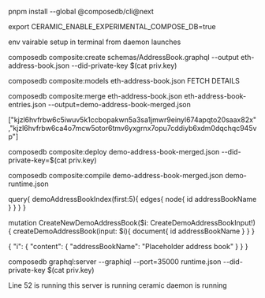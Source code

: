 pnpm install --global @composedb/cli@next

export CERAMIC_ENABLE_EXPERIMENTAL_COMPOSE_DB=true

env vairable setup in terminal from daemon launches


composedb composite:create schemas/AddressBook.graphql --output eth-address-book.json --did-private-key $(cat priv.key)


composedb composite:models eth-address-book.json     FETCH DETAILS 

composedb composite:merge eth-address-book.json eth-address-book-entries.json --output=demo-address-book-merged.json

["kjzl6hvfrbw6c5iwuv5k1ccbopakwn5a3sa1jmwr9einyl674apqto20saax82x","kjzl6hvfrbw6ca4o7mcw5otor6tmv6yxgrnx7opu7cddiyb6xdm0dqchqc945vp"]

composedb composite:deploy demo-address-book-merged.json --did-private-key=$(cat priv.key)

composedb composite:compile demo-address-book-merged.json demo-runtime.json


query{
  demoAddressBookIndex(first:5){
		edges{
      node{
        id
        addressBookName
      }
    }
  }
}


mutation CreateNewDemoAddressBook($i: CreateDemoAddressBookInput!){
  createDemoAddressBook(input: $i){
    document{
      id
      addressBookName
    }
  }
}

{
  "i": {
    "content": {
      "addressBookName": "Placeholder address book"
    }
  }
}


composedb graphql:server --graphiql --port=35000 runtime.json --did-private-key $(cat priv.key)


Line 52 is running this server is running
ceramic daemon is running


